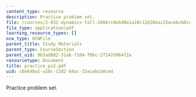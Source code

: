 ```yaml
---
content_type: resource
description: Practice problem set.
file: /courses/2-032-dynamics-fall-2004/c0e640a1a10c12d284ac15acebcb0ced_practice_ps2.pdf
file_type: application/pdf
learning_resource_types: []
ocw_type: OCWFile
parent_title: Study Materials
parent_type: CourseSection
parent_uid: 9b3ad882-31ab-7104-f8bc-27247d964f2a
resourcetype: Document
title: practice_ps2.pdf
uid: c0e640a1-a10c-12d2-84ac-15acebcb0ced
---
```

Practice problem set.

